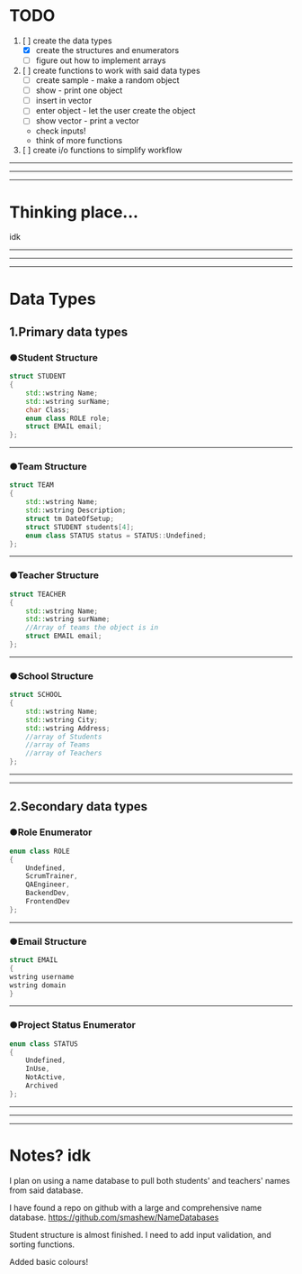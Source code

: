 ﻿# TODO

1. [ ] create the data types
	- [x] create the structures and enumerators 
	- [ ] figure out how to implement arrays
2. [ ] create functions to work with said data types
	- [ ] create sample - make a random object
	- [ ] show - print one object
	- [ ] insert in vector
	- [ ] enter object - let the user create the object
	- [ ] show vector - print a vector
	- check inputs!
	- think of more functions
3. [ ] create i/o functions to simplify workflow

---
---
---

# Thinking place...

idk


---
---
---

# Data Types

## 1.Primary data types

###	●Student Structure

```c++
struct STUDENT
{
	std::wstring Name;
	std::wstring surName;
	char Class;
	enum class ROLE role;
	struct EMAIL email;
};
```

---
### ●Team Structure
```c++
struct TEAM
{
	std::wstring Name;
	std::wstring Description;
	struct tm DateOfSetup;
	struct STUDENT students[4];
	enum class STATUS status = STATUS::Undefined;
};
```
---
### ●Teacher Structure
```c++
struct TEACHER
{
	std::wstring Name;
	std::wstring surName;
	//Array of teams the object is in
	struct EMAIL email;
};
```

---
### ●School Structure
```c++
struct SCHOOL
{
	std::wstring Name;
	std::wstring City;
	std::wstring Address;
	//array of Students
	//array of Teams
	//array of Teachers
};
```

---
---

## 2.Secondary data types

### ●Role Enumerator
```c++
enum class ROLE
{
	Undefined,
	ScrumTrainer,
	QAEngineer,
	BackendDev,
	FrontendDev
};
```
---
### ●Email Structure
```c++
struct EMAIL
{
wstring username
wstring domain
}
```
---
### ●Project Status Enumerator
```c++
enum class STATUS
{
	Undefined,
	InUse,
	NotActive,
	Archived
};
```
---
---
---

# Notes? idk

I plan on using a name database to pull both students' and teachers' names from said database.

I have found a repo on github with a large and comprehensive name database. https://github.com/smashew/NameDatabases

Student structure is almost finished. I need to add input validation, and sorting functions.

Added basic colours!